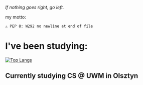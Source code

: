 *If nothing goes right, go left.*

my motto:
```
⚠️ PEP 8: W292 no newline at end of file 
```

# I've been studying:
[![Top Langs](https://github-readme-stats.vercel.app/api/top-langs/?username=nexter0)](https://github.com/anuraghazra/github-readme-stats)
 
## Currently studying CS @ UWM in Olsztyn
